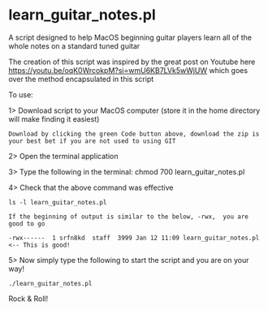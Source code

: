 # learn_guitar_notes.pl

A script designed to help MacOS beginning guitar players learn all of the whole notes on a standard tuned guitar

The creation of this script was inspired by the great post on Youtube here https://youtu.be/oqK0WrcokpM?si=wmU6KB7LVk5wWjUW which goes over the method encapsulated in this script

To use:

1> Download script to your MacOS computer (store it in the home directory will make finding it easiest)

	Download by clicking the green Code button above, download the zip is your best bet if you are not used to using GIT

2> Open the terminal application

3> Type the following in the terminal: chmod 700 learn_guitar_notes.pl

4> Check that the above command was effective

	ls -l learn_guitar_notes.pl 

	If the beginning of output is similar to the below, -rwx,  you are good to go
   
	-rwx------  1 srfn8kd  staff  3999 Jan 12 11:09 learn_guitar_notes.pl  <-- This is good!

5> Now simply type the following to start the script and you are on your way!

	./learn_guitar_notes.pl

Rock & Roll!
